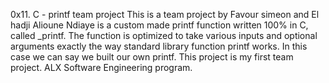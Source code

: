 0x11. C - printf team project 
This is a team project by Favour simeon and  El hadji Alioune Ndiaye is a custom made printf function written 100% in C, called _printf. The function is optimized to take various inputs and optional arguments exactly the way standard library function printf works. In this case we can say we built our own printf. This project is my first team project. ALX Software Engineering program.
